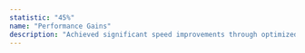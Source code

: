 ```yaml
---
statistic: "45%"
name: "Performance Gains"
description: "Achieved significant speed improvements through optimized architecture and modern performance techniques."
---
```

